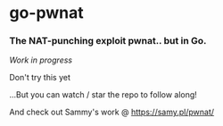 # go-pwnat

### The NAT-punching exploit pwnat.. but in Go.

*Work in progress*

Don't try this yet

...But you can watch / star the repo to follow along!

And check out Sammy's work @ https://samy.pl/pwnat/
